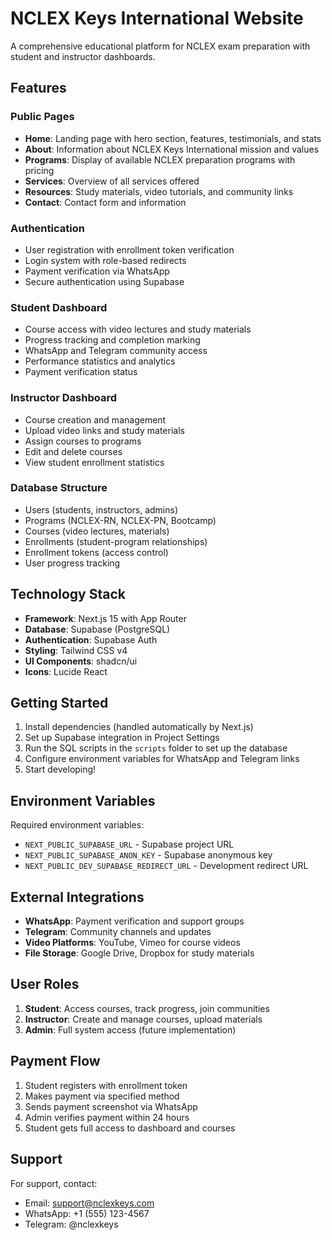 # NCLEX Keys International Website

A comprehensive educational platform for NCLEX exam preparation with student and instructor dashboards.

## Features

### Public Pages
- **Home**: Landing page with hero section, features, testimonials, and stats
- **About**: Information about NCLEX Keys International mission and values
- **Programs**: Display of available NCLEX preparation programs with pricing
- **Services**: Overview of all services offered
- **Resources**: Study materials, video tutorials, and community links
- **Contact**: Contact form and information

### Authentication
- User registration with enrollment token verification
- Login system with role-based redirects
- Payment verification via WhatsApp
- Secure authentication using Supabase

### Student Dashboard
- Course access with video lectures and study materials
- Progress tracking and completion marking
- WhatsApp and Telegram community access
- Performance statistics and analytics
- Payment verification status

### Instructor Dashboard
- Course creation and management
- Upload video links and study materials
- Assign courses to programs
- Edit and delete courses
- View student enrollment statistics

### Database Structure
- Users (students, instructors, admins)
- Programs (NCLEX-RN, NCLEX-PN, Bootcamp)
- Courses (video lectures, materials)
- Enrollments (student-program relationships)
- Enrollment tokens (access control)
- User progress tracking

## Technology Stack

- **Framework**: Next.js 15 with App Router
- **Database**: Supabase (PostgreSQL)
- **Authentication**: Supabase Auth
- **Styling**: Tailwind CSS v4
- **UI Components**: shadcn/ui
- **Icons**: Lucide React

## Getting Started

1. Install dependencies (handled automatically by Next.js)
2. Set up Supabase integration in Project Settings
3. Run the SQL scripts in the `scripts` folder to set up the database
4. Configure environment variables for WhatsApp and Telegram links
5. Start developing!

## Environment Variables

Required environment variables:
- `NEXT_PUBLIC_SUPABASE_URL` - Supabase project URL
- `NEXT_PUBLIC_SUPABASE_ANON_KEY` - Supabase anonymous key
- `NEXT_PUBLIC_DEV_SUPABASE_REDIRECT_URL` - Development redirect URL

## External Integrations

- **WhatsApp**: Payment verification and support groups
- **Telegram**: Community channels and updates
- **Video Platforms**: YouTube, Vimeo for course videos
- **File Storage**: Google Drive, Dropbox for study materials

## User Roles

1. **Student**: Access courses, track progress, join communities
2. **Instructor**: Create and manage courses, upload materials
3. **Admin**: Full system access (future implementation)

## Payment Flow

1. Student registers with enrollment token
2. Makes payment via specified method
3. Sends payment screenshot via WhatsApp
4. Admin verifies payment within 24 hours
5. Student gets full access to dashboard and courses

## Support

For support, contact:
- Email: support@nclexkeys.com
- WhatsApp: +1 (555) 123-4567
- Telegram: @nclexkeys
